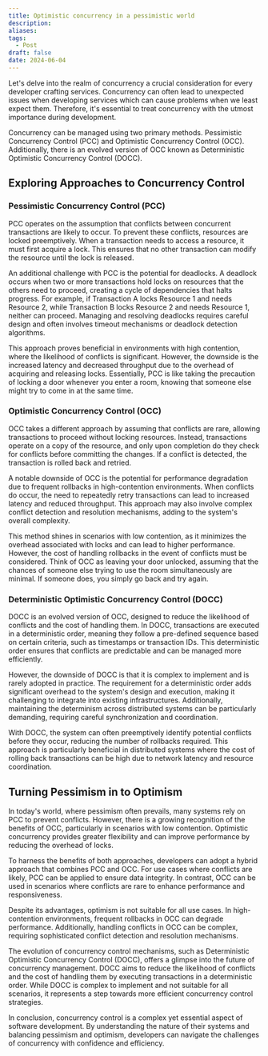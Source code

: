 ```yaml
---
title: Optimistic concurrency in a pessimistic world
description: 
aliases: 
tags:
  - Post
draft: false
date: 2024-06-04
---
```

Let's delve into the realm of concurrency a crucial consideration for every developer crafting services. Concurrency can often lead to unexpected issues when developing services which can cause problems when we least expect them. Therefore, it's essential to treat concurrency with the utmost importance during development.

Concurrency can be managed using two primary methods. Pessimistic Concurrency Control (PCC) and Optimistic Concurrency Control (OCC). Additionally, there is an evolved version of OCC known as Deterministic Optimistic Concurrency Control (DOCC). 

## Exploring Approaches to Concurrency Control

### Pessimistic Concurrency Control (PCC)

PCC operates on the assumption that conflicts between concurrent transactions are likely to occur. To prevent these conflicts, resources are locked preemptively. When a transaction needs to access a resource, it must first acquire a lock. This ensures that no other transaction can modify the resource until the lock is released.

An additional challenge with PCC is the potential for deadlocks. A deadlock occurs when two or more transactions hold locks on resources that the others need to proceed, creating a cycle of dependencies that halts progress. For example, if Transaction A locks Resource 1 and needs Resource 2, while Transaction B locks Resource 2 and needs Resource 1, neither can proceed. Managing and resolving deadlocks requires careful design and often involves timeout mechanisms or deadlock detection algorithms.

This approach proves beneficial in environments with high contention, where the likelihood of conflicts is significant. However, the downside is the increased latency and decreased throughput due to the overhead of acquiring and releasing locks. Essentially, PCC is like taking the precaution of locking a door whenever you enter a room, knowing that someone else might try to come in at the same time.

### Optimistic Concurrency Control (OCC)

OCC takes a different approach by assuming that conflicts are rare, allowing transactions to proceed without locking resources. Instead, transactions operate on a copy of the resource, and only upon completion do they check for conflicts before committing the changes. If a conflict is detected, the transaction is rolled back and retried.

A notable downside of OCC is the potential for performance degradation due to frequent rollbacks in high-contention environments. When conflicts do occur, the need to repeatedly retry transactions can lead to increased latency and reduced throughput. This approach may also involve complex conflict detection and resolution mechanisms, adding to the system's overall complexity.

This method shines in scenarios with low contention, as it minimizes the overhead associated with locks and can lead to higher performance. However, the cost of handling rollbacks in the event of conflicts must be considered. Think of OCC as leaving your door unlocked, assuming that the chances of someone else trying to use the room simultaneously are minimal. If someone does, you simply go back and try again.

### Deterministic Optimistic Concurrency Control (DOCC)

DOCC is an evolved version of OCC, designed to reduce the likelihood of conflicts and the cost of handling them. In DOCC, transactions are executed in a deterministic order, meaning they follow a pre-defined sequence based on certain criteria, such as timestamps or transaction IDs. This deterministic order ensures that conflicts are predictable and can be managed more efficiently.

However, the downside of DOCC is that it is complex to implement and is rarely adopted in practice. The requirement for a deterministic order adds significant overhead to the system's design and execution, making it challenging to integrate into existing infrastructures. Additionally, maintaining the determinism across distributed systems can be particularly demanding, requiring careful synchronization and coordination.

With DOCC, the system can often preemptively identify potential conflicts before they occur, reducing the number of rollbacks required. This approach is particularly beneficial in distributed systems where the cost of rolling back transactions can be high due to network latency and resource coordination.

## Turning Pessimism in to Optimism

In today's world, where pessimism often prevails, many systems rely on PCC to prevent conflicts. However, there is a growing recognition of the benefits of OCC, particularly in scenarios with low contention. Optimistic concurrency provides greater flexibility and can improve performance by reducing the overhead of locks.

To harness the benefits of both approaches, developers can adopt a hybrid approach that combines PCC and OCC. For use cases where conflicts are likely, PCC can be applied to ensure data integrity. In contrast, OCC can be used in scenarios where conflicts are rare to enhance performance and responsiveness.

Despite its advantages, optimism is not suitable for all use cases. In high-contention environments, frequent rollbacks in OCC can degrade performance. Additionally, handling conflicts in OCC can be complex, requiring sophisticated conflict detection and resolution mechanisms.

The evolution of concurrency control mechanisms, such as Deterministic Optimistic Concurrency Control (DOCC), offers a glimpse into the future of concurrency management. DOCC aims to reduce the likelihood of conflicts and the cost of handling them by executing transactions in a deterministic order. While DOCC is complex to implement and not suitable for all scenarios, it represents a step towards more efficient concurrency control strategies.

In conclusion, concurrency control is a complex yet essential aspect of software development. By understanding the nature of their systems and balancing pessimism and optimism, developers can navigate the challenges of concurrency with confidence and efficiency.